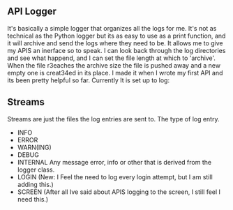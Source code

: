 ## API Logger

It's basically a simple logger that organizes all the logs for me. It's not as technical as the Python logger but its as easy to use as a print function, and it will archive and send the logs where they need to be. It allows me to give my APIS an inerface so to speak. I can look back through the log directories and see what happend, and I can set the file length at which to 'archive'. When the file r3eaches the archive size the file is pushed away and a new empty one is creat34ed in its place. I made it when I wrote my first API and its been pretty helpful so far. Currently It is set up to log:

## Streams

Streams are just the files the log entries are sent to. The type of log entry.

- INFO
- ERROR
- WARN(ING)
- DEBUG
- INTERNAL Any message error, info or other that is derived from the logger class.
- LOGIN (New: I Feel the need to log every login attempt, but I am still adding this.)
- SCREEN (After all Ive said about APIS logging to the screen, I still feel I need this.)


